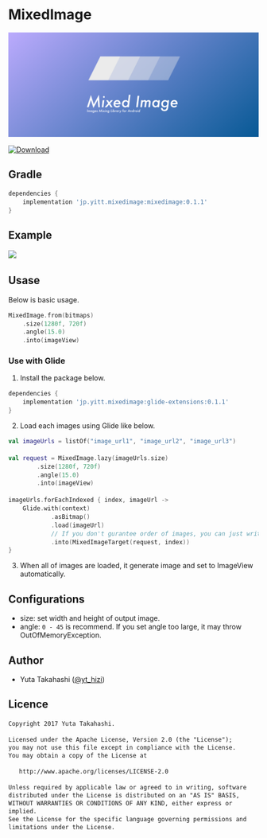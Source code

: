# MixedImage
<img src="https://github.com/yt-tkhs/MixedImage/blob/master/art/header.png"/>


 [ ![Download](https://api.bintray.com/packages/yt-tkhs/maven/mixedimage/images/download.svg) ](https://bintray.com/yt-tkhs/maven/mixedimage/_latestVersion)

## Gradle
```groovy
dependencies {
    implementation 'jp.yitt.mixedimage:mixedimage:0.1.1'
}
```

## Example
<img src="https://github.com/yt-tkhs/MixedImage/blob/master/art/preview.gif" width="320" />

## Usase

Below is basic usage.
```kotlin
MixedImage.from(bitmaps)
    .size(1280f, 720f)
    .angle(15.0)
    .into(imageView)
```

### Use with Glide

1. Install the package below.
```groovy
dependencies {
    implementation 'jp.yitt.mixedimage:glide-extensions:0.1.1'
}
```

2. Load each images using Glide like below.
```kotlin
val imageUrls = listOf("image_url1", "image_url2", "image_url3")

val request = MixedImage.lazy(imageUrls.size)
        .size(1280f, 720f)
        .angle(15.0)
        .into(imageView)

imageUrls.forEachIndexed { index, imageUrl ->
    Glide.with(context)
            .asBitmap()
            .load(imageUrl)
            // If you don't gurantee order of images, you can just write "MixedImageTarget(request)".
            .into(MixedImageTarget(request, index))
}
```

3. When all of images are loaded, it generate image and set to ImageView automatically.

## Configurations
- size: set width and height of output image.
- angle: `0 - 45` is recommend. If you set angle too large, it may throw OutOfMemoryException.

## Author
- Yuta Takahashi ([@yt_hizi](https://twitter.com/yt_hizi))

## Licence
```
Copyright 2017 Yuta Takahashi.

Licensed under the Apache License, Version 2.0 (the "License");
you may not use this file except in compliance with the License.
You may obtain a copy of the License at

   http://www.apache.org/licenses/LICENSE-2.0

Unless required by applicable law or agreed to in writing, software
distributed under the License is distributed on an "AS IS" BASIS,
WITHOUT WARRANTIES OR CONDITIONS OF ANY KIND, either express or implied.
See the License for the specific language governing permissions and
limitations under the License.
```